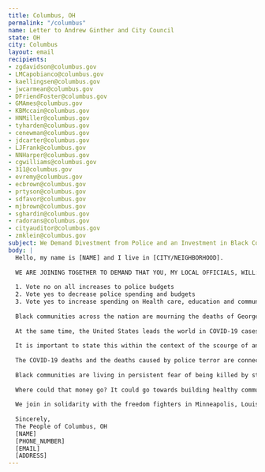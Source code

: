 ```yaml
---
title: Columbus, OH
permalink: "/columbus"
name: Letter to Andrew Ginther and City Council
state: OH
city: Columbus
layout: email
recipients:
- zgdavidson@columbus.gov
- LMCapobianco@columbus.gov
- kaellingsen@columbus.gov
- jwcarmean@columbus.gov
- DFriendFoster@columbus.gov
- GMAmes@columbus.gov
- KBMccain@columbus.gov
- HNMiller@columbus.gov
- tyharden@columbus.gov
- cenewman@columbus.gov
- jdcarter@columbus.gov
- LJFrank@columbus.gov
- NNHarper@columbus.gov
- cgwilliams@columbus.gov
- 311@columbus.gov
- evremy@columbus.gov
- ecbrown@columbus.gov
- prtyson@columbus.gov
- sdfavor@columbus.gov
- mjbrown@columbus.gov
- sghardin@columbus.gov
- radorans@columbus.gov
- cityauditor@columbus.gov
- zmklein@columbus.gov
subject: We Demand Divestment from Police and an Investment in Black Communities
body: | 
  Hello, my name is [NAME] and I live in [CITY/NEIGHBORHOOD].
  
  WE ARE JOINING TOGETHER TO DEMAND THAT YOU, MY LOCAL OFFICIALS, WILL: 
  
  1. Vote no on all increases to police budgets 
  2. Vote yes to decrease police spending and budgets 
  3. Vote yes to increase spending on Health care, education and community programs that keep us safe.
  
  Black communities across the nation are mourning the deaths of George Floyd, tortured to death by Minneapolis police, Ahmaud Arbery, a jogger who was killed while running in a residential neighborhood in Brunswick, Georgia, Breonna Taylor an EMT killed while asleep in her bed in Louisville,KY, Dreasjon Reed in Indianapolis and Tony McDade in Tallahassee. Their names are added to a devastatingly long list of Black people who have been killed at the hands of vigilantes or law enforcement. Not to mention the others whose names we don’t yet know, and may never know since they were killed without a camera recording it.
  
  At the same time, the United States leads the world in COVID-19 cases. So far, more than 100,000 people — enough to fill a football stadium– have perished from the virus,with over one million cases confirmed, and those numbers don’t reflect all the people dying from virus-related illnesses. Black people are suffering disproportionately from COVID-19, four times more likely to die than their white neighbors. 
  
  It is important to state this within the context of the scourge of anti-Black police terror and the resulting uprisings taking place across the U.S. 
  
  The COVID-19 deaths and the deaths caused by police terror are connected and consequential to each other. The United States does not have a national healthcare system. Instead, we have the largest military budget in the world, and some of the most well-funded and militarized police departments in the world, too. Policing and militarization overwhelmingly dominate the bulk of national and local budgets. In fact, police and military funding has increased every single year since 1973, and  at the same time, funding for public health decreased every year, crystallized  most recently when the Trump administration eliminated the US Pandemic Response Team in 2018, citing “costs”. 
  
  Black communities are living in persistent fear of being killed by state authorities like police, immigration agents or even white vigilantes who are emboldened by state actors. According to the Urban Institute, in 1977, state and local governments spent $60 billion on police and corrections . In 2017, they spent $194 billion. A 220 percent increase. Despite continued profiling, harassment, terror and killing of Black communities, local and federal decision-makers continue to invest in the police, which leaves Black people vulnerable and our communities no safer.
  
  Where could that money go? It could go towards building healthy communities, to the health of our elders and children,to neighborhood infrastructure, to education, to childcare, to support a vibrant Black future. The possibilities are endless. 
  
  We join in solidarity with the freedom fighters in Minneapolis, Louisville, and across the United States. And we call for the end to police terror. 
  
  Sincerely,
  The People of Columbus, OH
  [NAME]
  [PHONE_NUMBER]
  [EMAIL]
  [ADDRESS]
---
```



